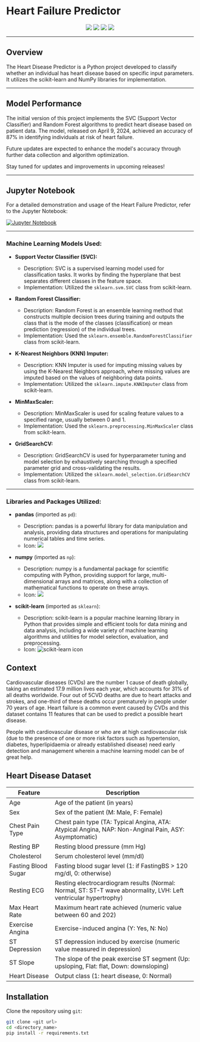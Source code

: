 # Heart Failure Predictor

<p align="center">
  <img src="https://img.shields.io/badge/Made%20with-Python-0078D4?style=for-the-badge&logo=python&logoColor=white">
  <img src="https://img.shields.io/badge/Numpy-777BB4?style=for-the-badge&logo=numpy&logoColor=white">
  <img src="https://img.shields.io/badge/Pandas-2C2D72?style=for-the-badge&logo=pandas&logoColor=white">
  <img src="https://img.shields.io/badge/Scikit_Learn-0078D4?style=for-the-badge&logo=scikit-learn&logoColor=white">
</p>

---

## Overview

The Heart Disease Predictor is a Python project developed to classify whether an individual has heart disease based on specific input parameters. It utilizes the scikit-learn and NumPy libraries for implementation.

---

## Model Performance

The initial version of this project implements the SVC (Support Vector Classifier) and Random Forest algorithms to predict heart disease based on patient data. The model, released on April 9, 2024, achieved an accuracy of 87% in identifying individuals at risk of heart failure.

Future updates are expected to enhance the model's accuracy through further data collection and algorithm optimization.

Stay tuned for updates and improvements in upcoming releases!

---

## Jupyter Notebook

For a detailed demonstration and usage of the Heart Failure Predictor, refer to the Jupyter Notebook:

[![Jupyter Notebook](https://img.shields.io/badge/Open%20in-Jupyter%20Notebook-orange?style=for-the-badge&logo=jupyter)](https://github.com/AM-mirzanejad/Heart-Failure-Prediction/blob/main/Heart-Prediction.ipynb)

---




### Machine Learning Models Used:

- **Support Vector Classifier (SVC):**
  - Description: SVC is a supervised learning model used for classification tasks. It works by finding the hyperplane that best separates different classes in the feature space.
  - Implementation: Utilized the `sklearn.svm.SVC` class from scikit-learn.

- **Random Forest Classifier:**
  - Description: Random Forest is an ensemble learning method that constructs multiple decision trees during training and outputs the class that is the mode of the classes (classification) or mean prediction (regression) of the individual trees.
  - Implementation: Used the `sklearn.ensemble.RandomForestClassifier` class from scikit-learn.

- **K-Nearest Neighbors (KNN) Imputer:**
  - Description: KNN Imputer is used for imputing missing values by using the K-Nearest Neighbors approach, where missing values are imputed based on the values of neighboring data points.
  - Implementation: Utilized the `sklearn.impute.KNNImputer` class from scikit-learn.

- **MinMaxScaler:**
  - Description: MinMaxScaler is used for scaling feature values to a specified range, usually between 0 and 1.
  - Implementation: Used the `sklearn.preprocessing.MinMaxScaler` class from scikit-learn.

- **GridSearchCV:**
  - Description: GridSearchCV is used for hyperparameter tuning and model selection by exhaustively searching through a specified parameter grid and cross-validating the results.
  - Implementation: Utilized the `sklearn.model_selection.GridSearchCV` class from scikit-learn.

---

### Libraries and Packages Utilized:

- **pandas** (imported as `pd`):
  - Description: pandas is a powerful library for data manipulation and analysis, providing data structures and operations for manipulating numerical tables and time series.
  - Icon: <img src="https://img.icons8.com/color/48/000000/pandas.png"/>

- **numpy** (imported as `np`):
  - Description: numpy is a fundamental package for scientific computing with Python, providing support for large, multi-dimensional arrays and matrices, along with a collection of mathematical functions to operate on these arrays.
  - Icon: <img src="https://img.icons8.com/color/48/000000/numpy.png"/>

- **scikit-learn** (imported as `sklearn`):
  - Description: scikit-learn is a popular machine learning library in Python that provides simple and efficient tools for data mining and data analysis, including a wide variety of machine learning algorithms and utilities for model selection, evaluation, and preprocessing.
  - Icon: ![scikit-learn icon](https://img.icons8.com/color/48/000000/scikit-learn.png)










## Context

Cardiovascular diseases (CVDs) are the number 1 cause of death globally, taking an estimated 17.9 million lives each year, which accounts for 31% of all deaths worldwide. Four out of 5CVD deaths are due to heart attacks and strokes, and one-third of these deaths occur prematurely in people under 70 years of age. Heart failure is a common event caused by CVDs and this dataset contains 11 features that can be used to predict a possible heart disease.

People with cardiovascular disease or who are at high cardiovascular risk (due to the presence of one or more risk factors such as hypertension, diabetes, hyperlipidaemia or already established disease) need early detection and management wherein a machine learning model can be of great help.

## Heart Disease Dataset

| Feature         | Description                                                                                         |
|-----------------|-----------------------------------------------------------------------------------------------------|
| Age             | Age of the patient (in years)                                                                       |
| Sex             | Sex of the patient (M: Male, F: Female)                                                             |
| Chest Pain Type | Chest pain type (TA: Typical Angina, ATA: Atypical Angina, NAP: Non-Anginal Pain, ASY: Asymptomatic) |
| Resting BP      | Resting blood pressure (mm Hg)                                                                      |
| Cholesterol     | Serum cholesterol level (mm/dl)                                                                     |
| Fasting Blood Sugar | Fasting blood sugar level (1: if FastingBS > 120 mg/dl, 0: otherwise)                               |
| Resting ECG     | Resting electrocardiogram results (Normal: Normal, ST: ST-T wave abnormality, LVH: Left ventricular hypertrophy) |
| Max Heart Rate  | Maximum heart rate achieved (numeric value between 60 and 202)                                       |
| Exercise Angina | Exercise-induced angina (Y: Yes, N: No)                                                             |
| ST Depression   | ST depression induced by exercise (numeric value measured in depression)                             |
| ST Slope        | The slope of the peak exercise ST segment (Up: upsloping, Flat: flat, Down: downsloping)             |
| Heart Disease   | Output class (1: heart disease, 0: Normal)                                                          |

## Installation

Clone the repository using `git`:

```bash
git clone <git url>
cd <directory_name>
pip install -r requirements.txt

